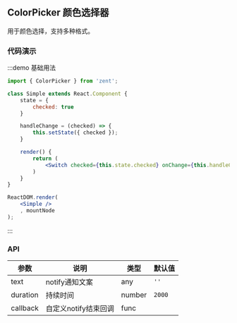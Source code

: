 ## ColorPicker 颜色选择器

用于颜色选择，支持多种格式。

### 代码演示

:::demo 基础用法
```jsx
import { ColorPicker } from 'zent';

class Simple extends React.Component {
	state = {
		checked: true
	}

	handleChange = (checked) => {
		this.setState({ checked });
	}

	render() {
		return (
			<Switch checked={this.state.checked} onChange={this.handleChange} />
		)
	}
}

ReactDOM.render(
	<Simple />
	, mountNode
);

```
:::

### API

| 参数       | 说明            | 类型     | 默认值    |
| -------- | ------------- | ------ | ------ |
| text     | notify通知文案    | any   | `''`   |
| duration | 持续时间          | number | `2000` |
| callback | 自定义notify结束回调 | func   |        |
